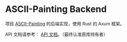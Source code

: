# ASCII-Painting Backend

项目 [ASCII-Painting](https://github.com/stand114514/ASCII-Painting) 的后端实现，使用 Rust 的 Axum 框架。

API 文档请参考： [API 文档](https://apifox.com/apidoc/shared-93744361-5714-4750-a3fc-9190918b9cef/)。（最终认准原库持有者）